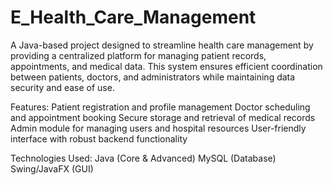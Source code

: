 # E_Health_Care_Management
A Java-based project designed to streamline health care management by providing a centralized platform for managing patient records, appointments, and medical data. This system ensures efficient coordination between patients, doctors, and administrators while maintaining data security and ease of use.

Features:
Patient registration and profile management
Doctor scheduling and appointment booking
Secure storage and retrieval of medical records
Admin module for managing users and hospital resources
User-friendly interface with robust backend functionality

Technologies Used:
Java (Core & Advanced)
MySQL (Database)
Swing/JavaFX (GUI)
